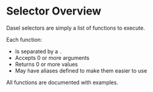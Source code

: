 # Selector Overview

Dasel selectors are simply a list of functions to execute.

Each function:

* Is separated by a `.`
* Accepts 0 or more arguments
* Returns 0 or more values
* May have aliases defined to make them easier to use

All functions are documented with examples.
